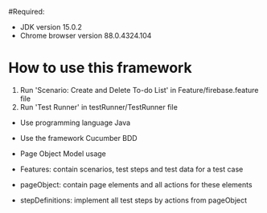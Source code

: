 #Required:
* JDK version 15.0.2
* Chrome browser version 88.0.4324.104
# How to use this framework
1. Run 'Scenario: Create and Delete To-do List' in Feature/firebase.feature file
2. Run 'Test Runner' in testRunner/TestRunner file

* Use programming language Java
* Use the framework Cucumber BDD
* Page Object Model usage

* Features: contain scenarios, test steps and test data for a test case
* pageObject: contain page elements and all actions for these elements
* stepDefinitions: implement all test steps by actions from pageObject